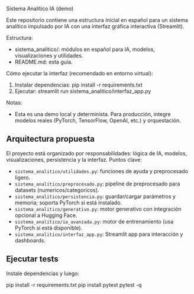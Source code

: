 Sistema Analítico IA (demo)

Este repositorio contiene una estructura inicial en español para un sistema
analítico impulsado por IA con una interfaz gráfica interactiva (Streamlit).

Estructura:
- sistema_analitico/: módulos en español para IA, modelos, visualizaciones y utilidades.
- README.md: esta guía.

Cómo ejecutar la interfaz (recomendado en entorno virtual):

1. Instalar dependencias:
   pip install -r requirements.txt
2. Ejecutar:
   streamlit run sistema_analitico/interfaz_app.py

Notas:
- Esta es una demo local y determinista. Para producción, integre modelos reales
  (PyTorch, TensorFlow, OpenAI, etc.) y orquestación.

Arquitectura propuesta
---------------------
El proyecto está organizado por responsabilidades: lógica de IA, modelos,
visualizaciones, persistencia y la interfaz. Puntos clave:

- `sistema_analitico/utilidades.py`: funciones de ayuda y preprocesado ligero.
- `sistema_analitico/preprocesado.py`: pipeline de preprocesado para datasets (numericos/categoricos).
- `sistema_analitico/persistencia.py`: guardar/cargar parámetros y memoria; soporta PyTorch si está instalado.
- `sistema_analitico/generativo.py`: motor generativo con integración opcional a Hugging Face.
- `sistema_analitico/ia_avanzada.py`: motor de entrenamiento (usa PyTorch si está disponible).
- `sistema_analitico/interfaz_app.py`: Streamlit app para interacción y dashboards.

Ejecutar tests
--------------
Instale dependencias y luego:

   pip install -r requirements.txt
   pip install pytest
   pytest -q

